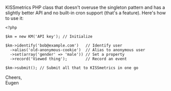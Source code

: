 KISSmetrics PHP class that doesn't overuse the singleton pattern and
has a slightly better API and no built-in cron support (that's a
feature). Here's how to use it:

    <?php
    
    $km = new KM('API key'); // Initialize

    $km->identify('bob@example.com')   // Identify user
      ->alias('old-anonymous-cookie')  // Alias to anonymous user
      ->set(array('gender' => 'male')) // Set a property
      ->record('Viewed thing');        // Record an event

    $km->submit(); // Submit all that to KISSmetrics in one go

Cheers,  
Eugen
